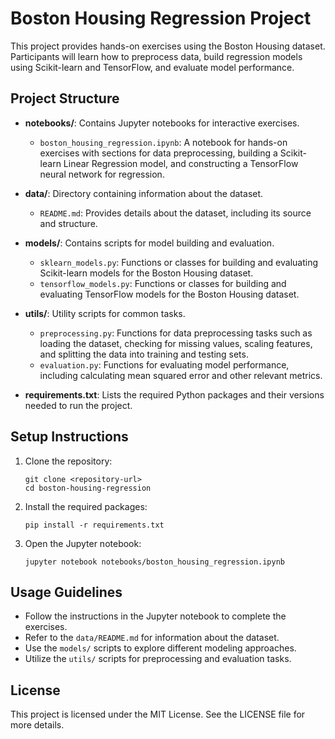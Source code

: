 # Boston Housing Regression Project

This project provides hands-on exercises using the Boston Housing dataset. Participants will learn how to preprocess data, build regression models using Scikit-learn and TensorFlow, and evaluate model performance.

## Project Structure

- **notebooks/**: Contains Jupyter notebooks for interactive exercises.
  - `boston_housing_regression.ipynb`: A notebook for hands-on exercises with sections for data preprocessing, building a Scikit-learn Linear Regression model, and constructing a TensorFlow neural network for regression.

- **data/**: Directory containing information about the dataset.
  - `README.md`: Provides details about the dataset, including its source and structure.

- **models/**: Contains scripts for model building and evaluation.
  - `sklearn_models.py`: Functions or classes for building and evaluating Scikit-learn models for the Boston Housing dataset.
  - `tensorflow_models.py`: Functions or classes for building and evaluating TensorFlow models for the Boston Housing dataset.

- **utils/**: Utility scripts for common tasks.
  - `preprocessing.py`: Functions for data preprocessing tasks such as loading the dataset, checking for missing values, scaling features, and splitting the data into training and testing sets.
  - `evaluation.py`: Functions for evaluating model performance, including calculating mean squared error and other relevant metrics.

- **requirements.txt**: Lists the required Python packages and their versions needed to run the project.

## Setup Instructions

1. Clone the repository:
   ```
   git clone <repository-url>
   cd boston-housing-regression
   ```

2. Install the required packages:
   ```
   pip install -r requirements.txt
   ```

3. Open the Jupyter notebook:
   ```
   jupyter notebook notebooks/boston_housing_regression.ipynb
   ```

## Usage Guidelines

- Follow the instructions in the Jupyter notebook to complete the exercises.
- Refer to the `data/README.md` for information about the dataset.
- Use the `models/` scripts to explore different modeling approaches.
- Utilize the `utils/` scripts for preprocessing and evaluation tasks.

## License

This project is licensed under the MIT License. See the LICENSE file for more details.